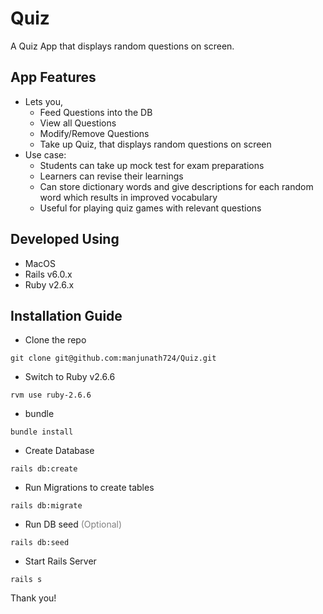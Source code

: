 # Quiz

A Quiz App that displays random questions on screen.

## App Features

- Lets you,
  - Feed Questions into the DB
  - View all Questions
  - Modify/Remove Questions
  - Take up Quiz, that displays random questions on screen
- Use case:
  - Students can take up mock test for exam preparations
  - Learners can revise their learnings
  - Can store dictionary words and give descriptions for each random word which results in improved vocabulary
  - Useful for playing quiz games with relevant questions

## Developed Using

- MacOS
- Rails v6.0.x
- Ruby v2.6.x

## Installation Guide

- Clone the repo
```
git clone git@github.com:manjunath724/Quiz.git
```
- Switch to Ruby v2.6.6
```
rvm use ruby-2.6.6
```
- bundle
```
bundle install
```
- Create Database
```
rails db:create
```
- Run Migrations to create tables
```
rails db:migrate
```
- Run DB seed <span style="color:grey;">(Optional)</span>
```
rails db:seed
```
- Start Rails Server
```
rails s
```

Thank you!